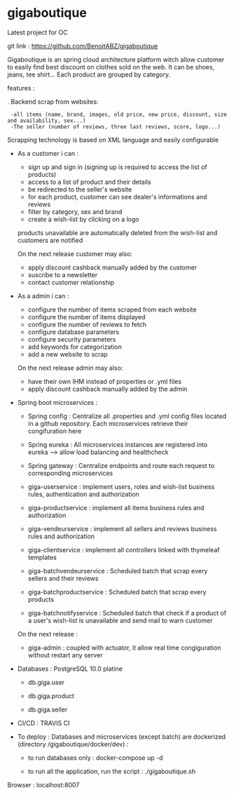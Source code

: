 # gigaboutique
Latest project for OC 

git link : https://github.com/BenoitABZ/gigaboutique

Gigaboutique is an spring cloud architecture platform witch allow customer to easily find best discount on clothes sold on the web. It can be shoes, jeans, tee shirt...
Each product are grouped by category. 


features :

. Backend scrap from websites:

     -all items (name, brand, images, old price, new price, discount, size and availability, sex...)
     -The seller (number of reviews, three last reviews, score, logo...)
                         
  Scrapping technology is based on XML language and easily configurable
  
- As a customer i can :

     - sign up and sign in (signing up is required to access the list of products)
     - access to a list of product and their details
     - be redirected to the seller's website
     - for each product, customer can see dealer's informations and reviews
     - filter by category, sex and brand
     - create a wish-list by clicking on a logo
                        
  products unavailable are automatically deleted from the wish-list and customers are notified
                        
  On the next release customer may also:
 
     - apply discount cashback manually added by the customer
     - suscribe to a newsletter
     - contact customer relationship
 
- As a admin i can :

     - configure the number of items scraped from each website
     - configure the number of items displayed
     - configure the number of reviews to fetch
     - configure database parameters
     - configure security parameters
     - add keywords for categorization
     - add a new website to scrap
 
   On the next release admin may also:
 
     - have their own IHM instead of properties or .yml files
     - apply discount cashback manually added by the admin 
                       
 - Spring boot microservices : 
   
     - Spring config : Centralize all .properties and .yml config files located in a github repository. Each microservices retrieve their congifuration here
                       
     - Spring eureka : All microservices instances are registered into eureka --> allow load balancing and healthcheck
                       
     - Spring gateway : Centralize endpoints and route each request to corresponding microservices
                       
     - giga-userservice : implement users, roles and wish-list business rules, authentication and authorization
                       
     - giga-productservice : implement all items business rules and authorization
                       
     - giga-vendeurservice : implement all sellers and reviews business rules and authorization
                       
     - giga-clientservice : implement all controllers linked with thymeleaf templates
                       
     - giga-batchvendeurservice : Scheduled batch that scrap every sellers and their reviews
                      
     - giga-batchproductservice : Scheduled batch that scrap every products
                       
     - giga-batchnotifyservice : Scheduled batch that check if a product of a user's wish-list is unavailable and send mail to warn customer
                       
    On the next release : 
     
    - giga-admin : coupled with actuator, it allow real time congiguration without restart any server
  
  - Databases : PostgreSQL 10.0 platine
                        
    - db.giga.user
                        
    - db.giga.product
                        
    - db.giga.seller
                        
  - CI/CD : TRAVIS CI
                        
  - To deploy : Databases and microservices (except batch) are dockerized (directory /gigaboutique/docker/dev) : 
  
    - to run databases only : docker-compose up -d
                       
    - to run all the application, run the script : ./gigaboutique.sh
                       
   
   Browser : localhost:8007
  